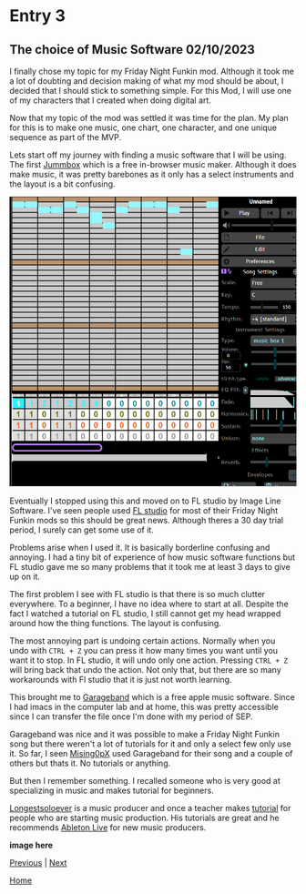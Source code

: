 # Entry 3
## The choice of Music Software 02/10/2023

I finally chose my topic for my Friday Night Funkin mod. Although it took me a lot of doubting and decision making of what my mod should be about, I decided that I should stick to something simple. For this Mod, I will use one of my characters that I created when doing digital art. 

Now that my topic of the mod was settled it was time for the plan. My plan for this is to make one music, one chart, one character, and one unique sequence as part of the MVP.

Lets start off my journey with finding a music software that I will be using. The first [Jummbox](https://jummbus.bitbucket.io) which is a free in-browser music maker. Although it does make music, it was pretty barebones as it only has a select instruments and the layout is a bit confusing. 

![image](../img/FreedomProject-1a.png)

Eventually I stopped using this and moved on to FL studio by Image Line Software. I've seen people used [FL studio](https://www.image-line.com) for most of their Friday Night Funkin mods so this should be great news. Although theres a 30 day trial period, I surely can get some use of it. 

Problems arise when I used it. It is basically borderline confusing and annoying. I had a tiny bit of experience of how music software functions but FL studio gave me so many problems that it took me at least 3 days to give up on it.

The first problem I see with FL studio is that there is so much clutter everywhere. To a beginner, I have no idea where to start at all. Despite the fact I watched a tutorial on FL studio, I still cannot get my head wrapped around how the thing functions. The layout is confusing.

The most annoying part is undoing certain actions. Normally when you undo with `CTRL + Z` you can press it how many times you want until you want it to stop. In FL studio, it will undo only one action. Pressing `CTRL + Z` will bring back that undo the action. Not only that, but there are so many workarounds with Fl studio that it is just not worth learning.

This brought me to [Garageband](https://www.apple.com/mac/garageband/) which is a free apple music software. Since I had imacs in the computer lab and at home, this was pretty accessible since I can transfer the file once I'm done with my period of SEP. 

Garageband was nice and it was possible to make a Friday Night Funkin song but there weren't a lot of tutorials for it and only a select few only use it. So far, I seen 
[Mising0pX](https://www.youtube.com/watch?v=NiSGXkodsek) used Garageband for their song and a couple of others but thats it. No tutorials or anything.

But then I remember something. I recalled someone who is very good at specializing in music and makes tutorial for beginners.

[Longestsoloever](https://www.youtube.com/@longestsoloever) is a music producer and once a teacher makes [tutorial](https://www.youtube.com/watch?v=m_LkC-liYkc&list=PLfb6KneL63QsQ58tj-RkDCHRmheAofPJj) for people who are starting music production. His tutorials are great and he recommends [Ableton Live](https://www.ableton.com/en/live/) for new music producers. 

**image here**


[Previous](entry02.md) | [Next](entry04.md)

[Home](../README.md)